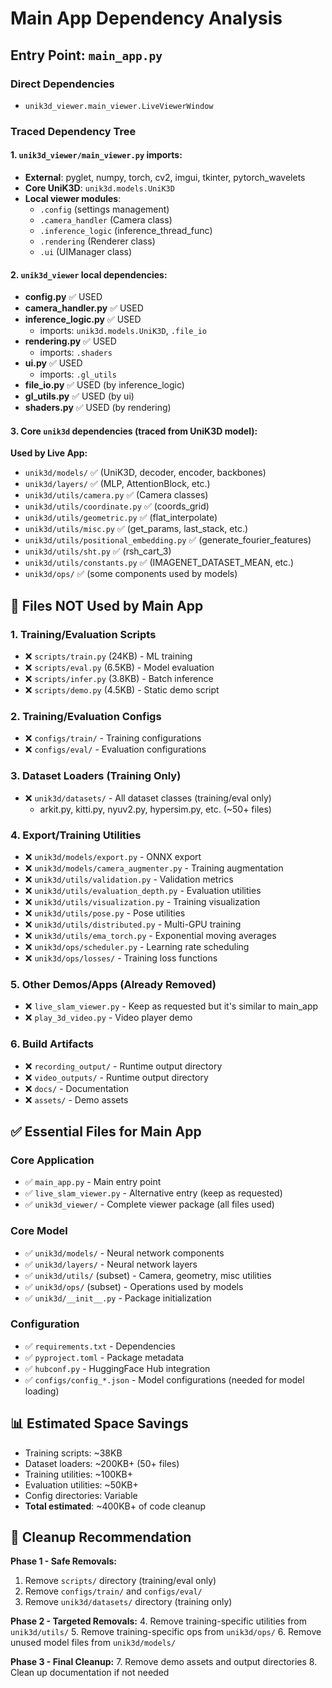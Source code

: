 # Main App Dependency Analysis

## Entry Point: `main_app.py`

### Direct Dependencies
- `unik3d_viewer.main_viewer.LiveViewerWindow`

### Traced Dependency Tree

#### 1. `unik3d_viewer/main_viewer.py` imports:
- **External**: pyglet, numpy, torch, cv2, imgui, tkinter, pytorch_wavelets
- **Core UniK3D**: `unik3d.models.UniK3D`
- **Local viewer modules**:
  - `.config` (settings management)
  - `.camera_handler` (Camera class)
  - `.inference_logic` (inference_thread_func)
  - `.rendering` (Renderer class)
  - `.ui` (UIManager class)

#### 2. `unik3d_viewer` local dependencies:
- **config.py** ✅ USED
- **camera_handler.py** ✅ USED  
- **inference_logic.py** ✅ USED
  - imports: `unik3d.models.UniK3D`, `.file_io`
- **rendering.py** ✅ USED
  - imports: `.shaders`
- **ui.py** ✅ USED
  - imports: `.gl_utils`
- **file_io.py** ✅ USED (by inference_logic)
- **gl_utils.py** ✅ USED (by ui)
- **shaders.py** ✅ USED (by rendering)

#### 3. Core `unik3d` dependencies (traced from UniK3D model):

**Used by Live App:**
- `unik3d/models/` ✅ (UniK3D, decoder, encoder, backbones)
- `unik3d/layers/` ✅ (MLP, AttentionBlock, etc.)  
- `unik3d/utils/camera.py` ✅ (Camera classes)
- `unik3d/utils/coordinate.py` ✅ (coords_grid)
- `unik3d/utils/geometric.py` ✅ (flat_interpolate)
- `unik3d/utils/misc.py` ✅ (get_params, last_stack, etc.)
- `unik3d/utils/positional_embedding.py` ✅ (generate_fourier_features)
- `unik3d/utils/sht.py` ✅ (rsh_cart_3)
- `unik3d/utils/constants.py` ✅ (IMAGENET_DATASET_MEAN, etc.)
- `unik3d/ops/` ✅ (some components used by models)

## 🚮 **Files NOT Used by Main App**

### 1. Training/Evaluation Scripts
- ❌ `scripts/train.py` (24KB) - ML training
- ❌ `scripts/eval.py` (6.5KB) - Model evaluation  
- ❌ `scripts/infer.py` (3.8KB) - Batch inference
- ❌ `scripts/demo.py` (4.5KB) - Static demo script

### 2. Training/Evaluation Configs
- ❌ `configs/train/` - Training configurations
- ❌ `configs/eval/` - Evaluation configurations

### 3. Dataset Loaders (Training Only)
- ❌ `unik3d/datasets/` - All dataset classes (training/eval only)
  - arkit.py, kitti.py, nyuv2.py, hypersim.py, etc. (~50+ files)

### 4. Export/Training Utilities  
- ❌ `unik3d/models/export.py` - ONNX export
- ❌ `unik3d/models/camera_augmenter.py` - Training augmentation
- ❌ `unik3d/utils/validation.py` - Validation metrics
- ❌ `unik3d/utils/evaluation_depth.py` - Evaluation utilities
- ❌ `unik3d/utils/visualization.py` - Training visualization  
- ❌ `unik3d/utils/pose.py` - Pose utilities
- ❌ `unik3d/utils/distributed.py` - Multi-GPU training
- ❌ `unik3d/utils/ema_torch.py` - Exponential moving averages
- ❌ `unik3d/ops/scheduler.py` - Learning rate scheduling
- ❌ `unik3d/ops/losses/` - Training loss functions

### 5. Other Demos/Apps (Already Removed)
- ❌ `live_slam_viewer.py` - Keep as requested but it's similar to main_app
- ❌ `play_3d_video.py` - Video player demo

### 6. Build Artifacts
- ❌ `recording_output/` - Runtime output directory
- ❌ `video_outputs/` - Runtime output directory  
- ❌ `docs/` - Documentation
- ❌ `assets/` - Demo assets

## ✅ **Essential Files for Main App**

### Core Application
- ✅ `main_app.py` - Main entry point
- ✅ `live_slam_viewer.py` - Alternative entry (keep as requested)
- ✅ `unik3d_viewer/` - Complete viewer package (all files used)

### Core Model
- ✅ `unik3d/models/` - Neural network components
- ✅ `unik3d/layers/` - Neural network layers
- ✅ `unik3d/utils/` (subset) - Camera, geometry, misc utilities  
- ✅ `unik3d/ops/` (subset) - Operations used by models
- ✅ `unik3d/__init__.py` - Package initialization

### Configuration
- ✅ `requirements.txt` - Dependencies
- ✅ `pyproject.toml` - Package metadata
- ✅ `hubconf.py` - HuggingFace Hub integration
- ✅ `configs/config_*.json` - Model configurations (needed for model loading)

## 📊 **Estimated Space Savings**

- Training scripts: ~38KB
- Dataset loaders: ~200KB+ (50+ files)
- Training utilities: ~100KB+
- Evaluation utilities: ~50KB+
- Config directories: Variable
- **Total estimated**: ~400KB+ of code cleanup

## 🎯 **Cleanup Recommendation**

**Phase 1 - Safe Removals:**
1. Remove `scripts/` directory (training/eval only)
2. Remove `configs/train/` and `configs/eval/` 
3. Remove `unik3d/datasets/` directory (training only)

**Phase 2 - Targeted Removals:**
4. Remove training-specific utilities from `unik3d/utils/`
5. Remove training-specific ops from `unik3d/ops/`
6. Remove unused model files from `unik3d/models/`

**Phase 3 - Final Cleanup:**
7. Remove demo assets and output directories
8. Clean up documentation if not needed 